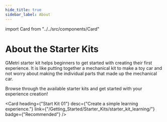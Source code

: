 ```yaml
---
hide_title: true
sidebar_label: About
---
```


import Card from "../../src/components/Card"

# About the Starter Kits

GMetri starter kit helps beginners to get started with creating their first experience. 
It is like putting together a mechanical kit to make a toy car and not worry about making the individual parts that made up the mechanical car.

Browse through the available starter kits and get started with your experience creation!

<Card heading={"Start Kit 01"} 
      desc={"Create a simple learning experience."} 
      link={"/Getting_Started/Starter_Kits/starter_kit_learning/"} 
      badge={"Recommended"}
      />
